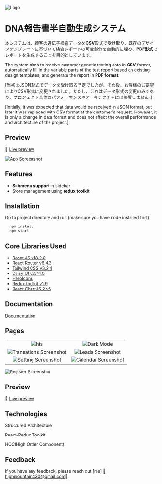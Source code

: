 
![Logo](./public/favicon.ico)

# DNA報告書半自動生成システム 

本システムは、顧客の遺伝子検査データを**CSV**形式で受け取り、既存のデザインテンプレートに基づいて検査レポートの可変部分を自動的に埋め、**PDF形式**でレポートを生成することを目的としています。

The system aims to receive customer genetic testing data in **CSV** format, automatically fill in the variable parts of the test report based on existing design templates, and generate the report in **PDF format**.

[当初はJSON形式でデータを受け取る予定でしたが、その後、お客様のご要望によりCSV形式に変更されました。ただし、これはデータ形式の変更のみであり、プロジェクト全体のパフォーマンスやアーキテクチャには影響しません。]

[Initially, it was expected that data would be received in JSON format, but later it was replaced with CSV format at the customer's request. However, it is only a change in data format and does not affect the overall performance and architecture of the project.]

## Preview  

🚀 [Live preview](https://tailwind-dashboard-template-dashwind.vercel.app/)


![App Screenshot](./public/cover.png)


## Features

- **Submenu support** in sidebar
- Store management using **redux toolkit**



## Installation

Go to project directory and run (make sure you have node installed first)

```bash
  npm install
  npm start
```
    
## Core Libraries Used

- [React JS v18.2.0](https://reactjs.org/)
- [React Router v6.4.3](https://reactrouter.com/en/main)
- [Tailwind CSS v3.2.4](https://tailwindcss.com/)
- [Daisy UI v2.41.0](https://daisyui.com/)
- [HeroIcons](https://heroicons.com/)
- [Redux toolkit v1.9](https://redux-toolkit.js.org/)
- [React ChartJS 2 v5](https://react-chartjs-2.js.org/)

## Documentation

[Documentation](https://.vercel.app/documentation)

## Pages

|                          |                               |
:-------------------------:|:-------------------------:
![his](./public/preview.png)| ![Dark Mode](./public/catecholamine.png) 
![Transations Screenshot](./public/histamine.png)| ![Leads Screenshot](./public/mitochondrial.png)
![Setting Screenshot](./public/detox.png)| ![Calendar Screenshot](./public/methylation.png) 

![Register Screenshot](./public/table.png)





## Preview

🚀 [Live preview](https://.vercel.app/)


## Technologies

Structured Architecture

React-Redux Toolkit

HOC(High Order Component)

## Feedback

If you have any feedback, please reach out [me] 🌄highmountain430@gmail.com🌄